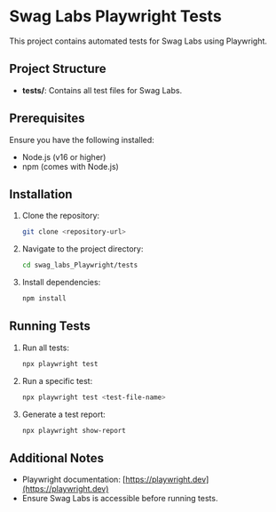 # Swag Labs Playwright Tests  

This project contains automated tests for Swag Labs using Playwright.  

## Project Structure  
- **tests/**: Contains all test files for Swag Labs.  

## Prerequisites  
Ensure you have the following installed:  
- Node.js (v16 or higher)  
- npm (comes with Node.js)  

## Installation  
1. Clone the repository:  
    ```bash  
    git clone <repository-url>  
    ```  
2. Navigate to the project directory:  
    ```bash  
    cd swag_labs_Playwright/tests  
    ```  
3. Install dependencies:  
    ```bash  
    npm install  
    ```  

## Running Tests  
1. Run all tests:  
    ```bash  
    npx playwright test  
    ```  
2. Run a specific test:  
    ```bash  
    npx playwright test <test-file-name>  
    ```  
3. Generate a test report:  
    ```bash  
    npx playwright show-report  
    ```  

## Additional Notes  
- Playwright documentation: [https://playwright.dev](https://playwright.dev)  
- Ensure Swag Labs is accessible before running tests.  
